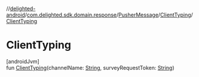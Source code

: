 //[delighted-android](../../../../index.md)/[com.delighted.sdk.domain.response](../../index.md)/[PusherMessage](../index.md)/[ClientTyping](index.md)/[ClientTyping](-client-typing.md)

# ClientTyping

[androidJvm]\
fun [ClientTyping](-client-typing.md)(channelName: [String](https://kotlinlang.org/api/latest/jvm/stdlib/kotlin/-string/index.html), surveyRequestToken: [String](https://kotlinlang.org/api/latest/jvm/stdlib/kotlin/-string/index.html))

